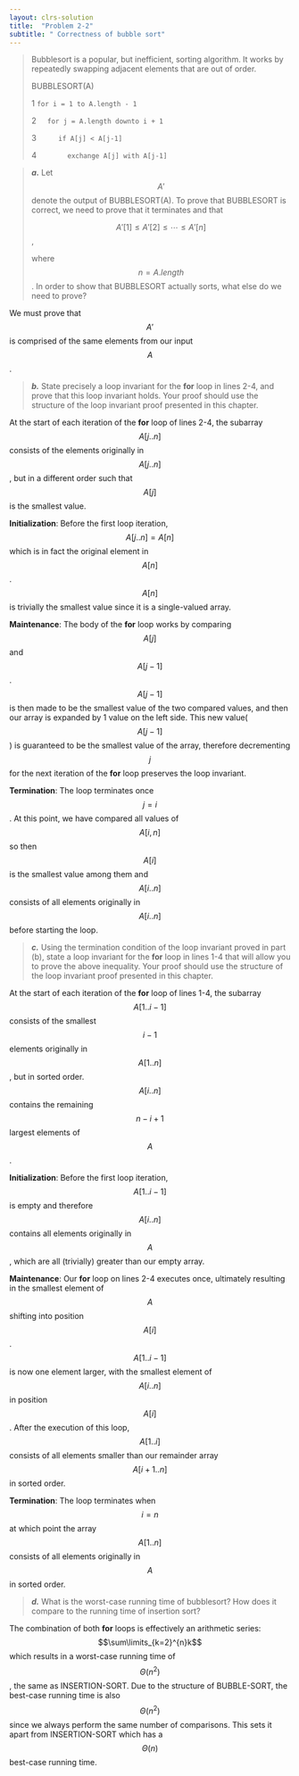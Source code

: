 ```yaml
---
layout: clrs-solution
title:  "Problem 2-2"
subtitle: " Correctness of bubble sort"
---
```

>Bubblesort is a popular, but inefficient, sorting algorithm. It works by repeatedly swapping adjacent elements that are out of order.
>
>BUBBLESORT(A)
>
>1 `for i = 1 to A.length - 1`
>
>2 &nbsp;&nbsp;&nbsp;&nbsp;`for j = A.length downto i + 1`
>
>3 &nbsp;&nbsp;&nbsp;&nbsp;&nbsp;&nbsp;&nbsp;&nbsp; `if A[j] < A[j-1]`
>
>4 &nbsp;&nbsp;&nbsp;&nbsp;&nbsp;&nbsp;&nbsp;&nbsp;&nbsp;&nbsp;&nbsp;&nbsp; `exchange A[j] with A[j-1]`

> ***a.*** Let $$A'$$ denote the output of BUBBLESORT(A). To prove that BUBBLESORT is correct, we need to prove that it terminates and that
>
> $$A'[1] \leq A'[2] \leq \cdots \leq A'[n]$$,
>
>where $$n = A.length$$. In order to show that BUBBLESORT actually sorts, what else do we need to prove?

We must prove that $$A'$$ is comprised of the same elements from our input $$A$$.

>***b.*** State precisely a loop invariant for the **for** loop in lines 2-4, and prove that this loop invariant holds. Your proof should use the structure of the loop invariant proof presented in this chapter.

At the start of each iteration of the **for** loop of lines 2-4, the subarray $$A[j..n]$$ consists of the elements originally in $$A[j..n]$$, but in a different order such that $$A[j]$$ is the smallest value.

**Initialization**: Before the first loop iteration, $$A[j..n] = A[n]$$ which is in fact the original element in $$A[n]$$. $$A[n]$$ is trivially the smallest value since it is a single-valued array.

**Maintenance**: The body of the **for** loop works by comparing $$A[j]$$ and $$A[j-1]$$. $$A[j-1]$$ is then made to be the smallest value of the two compared values, and then our array is expanded by 1 value on the left side. This new value($$A[j-1]$$) is guaranteed to be the smallest value of the array, therefore decrementing $$j$$ for the next iteration of the **for** loop preserves the loop invariant.

**Termination**: The loop terminates once $$j = i$$. At this point, we have compared all values of $$A[i, n]$$ so then $$A[i]$$ is the smallest value among them and $$A[i..n]$$ consists of all elements originally in $$A[i..n]$$ before starting the loop.

>***c.*** Using the termination condition of the loop invariant proved in part (b), state a loop invariant for the **for** loop in lines 1-4 that will allow you to prove the above inequality. Your proof should use the structure of the loop invariant proof presented in this chapter.

At the start of each iteration of the **for** loop of lines 1-4, the subarray $$A[1..i-1]$$ consists of the smallest $$i-1$$ elements originally in $$A[1..n]$$, but in sorted order. $$A[i..n]$$ contains the remaining $$n - i + 1$$ largest elements of $$A$$. 

**Initialization**: Before the first loop iteration, $$A[1..i-1]$$ is empty and therefore $$A[i..n]$$ contains all elements originally in $$A$$, which are all (trivially) greater than our empty array.

**Maintenance**: Our **for** loop on lines 2-4 executes once, ultimately resulting in the smallest element of $$A$$ shifting into position $$A[i]$$. $$A[1..i-1]$$ is now one element larger, with the smallest element of $$A[i..n]$$ in position $$A[i]$$. After the execution of this loop, $$A[1..i]$$ consists of all elements smaller than our remainder array $$A[i+1..n]$$ in sorted order.

**Termination**: The loop terminates when $$i = n$$ at which point the array $$A[1..n]$$ consists of all elements originally in $$A$$ in sorted order.

>***d.*** What is the worst-case running time of bubblesort? How does it compare to the running time of insertion sort?

The combination of both **for** loops is effectively an arithmetic series:  $$\sum\limits_{k=2}^{n}k$$ which results in a worst-case running time of $$\Theta (n^2)$$, the same as INSERTION-SORT. Due to the structure of BUBBLE-SORT, the best-case running time is also $$\Theta (n^2)$$ since we always perform the same number of comparisons. This sets it apart from INSERTION-SORT which has a  $$\Theta (n)$$ best-case running time.